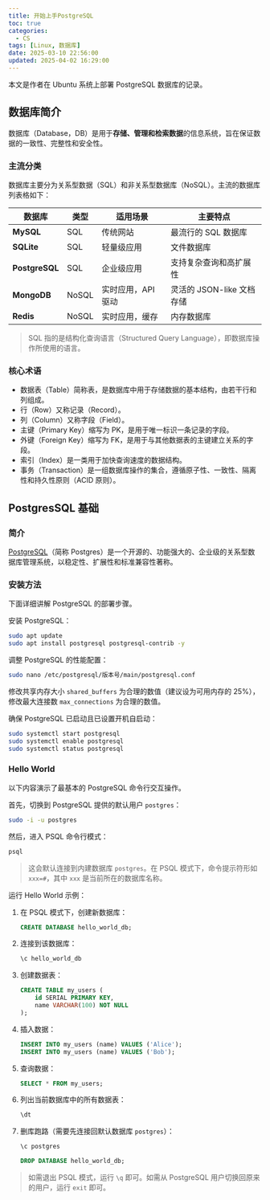 ```yaml
---
title: 开始上手PostgreSQL
toc: true
categories:
  - CS
tags: [Linux, 数据库]
date: 2025-03-10 22:56:00
updated: 2025-04-02 16:29:00
---
```


本文是作者在 Ubuntu 系统上部署 PostgreSQL 数据库的记录。

## 数据库简介

数据库（Database，DB）是用于**存储、管理和检索数据**的信息系统，旨在保证数据的一致性、完整性和安全性。

### 主流分类

数据库主要分为关系型数据（SQL）和非关系型数据库（NoSQL）。主流的数据库列表格如下：

| 数据库 | 类型 | 适用场景 | 主要特点 |
|---|---|---|---|
| **MySQL** | SQL | 传统网站 | 最流行的 SQL 数据库 |
| **SQLite** | SQL | 轻量级应用 | 文件数据库 |
| **PostgreSQL** | SQL | 企业级应用 | 支持复杂查询和高扩展性 |
| **MongoDB** | NoSQL | 实时应用，API 驱动 | 灵活的 JSON-like 文档存储 |
| **Redis** | NoSQL | 实时应用，缓存 | 内存数据库 |

> SQL 指的是结构化查询语言（Structured Query Language），即数据库操作所使用的语言。

### 核心术语

- 数据表（Table）简称表，是数据库中用于存储数据的基本结构，由若干行和列组成。
- 行（Row）又称记录（Record）。
- 列（Column）又称字段（Field）。
- 主键（Primary Key）缩写为 PK，是用于唯一标识一条记录的字段。
- 外键（Foreign Key）缩写为 FK，是用于与其他数据表的主键建立关系的字段。
- 索引（Index）是一类用于加快查询速度的数据结构。
- 事务（Transaction）是一组数据库操作的集合，遵循原子性、一致性、隔离性和持久性原则（ACID 原则）。

## PostgresSQL 基础

### 简介

[PostgreSQL](https://www.postgresql.org)（简称 Postgres）是一个开源的、功能强大的、企业级的关系型数据库管理系统，以稳定性、扩展性和标准兼容性著称。

### 安装方法

下面详细讲解 PostgreSQL 的部署步骤。

安装 PostgreSQL：

```bash
sudo apt update
sudo apt install postgresql postgresql-contrib -y
```

调整 PostgreSQL 的性能配置：

```bash
sudo nano /etc/postgresql/版本号/main/postgresql.conf
```

修改共享内存大小 `shared_buffers` 为合理的数值（建议设为可用内存的 25%），修改最大连接数 `max_connections` 为合理的数值。

确保 PostgreSQL 已启动且已设置开机自启动：

```bash
sudo systemctl start postgresql
sudo systemctl enable postgresql
sudo systemctl status postgresql
```

### Hello World

以下内容演示了最基本的 PostgreSQL 命令行交互操作。

首先，切换到 PostgreSQL 提供的默认用户 `postgres`：

```bash
sudo -i -u postgres
```

然后，进入 PSQL 命令行模式：

```bash
psql
```

> 这会默认连接到内建数据库 `postgres`。在 PSQL 模式下，命令提示符形如 `xxx=#`，其中 `xxx` 是当前所在的数据库名称。

运行 Hello World 示例：

1. 在 PSQL 模式下，创建新数据库：
   ```sql
   CREATE DATABASE hello_world_db;
   ```
2. 连接到该数据库：
   ```txt
   \c hello_world_db
   ```
3. 创建数据表：
   ```sql
   CREATE TABLE my_users (
       id SERIAL PRIMARY KEY,
       name VARCHAR(100) NOT NULL
   );
   ```
4. 插入数据：
   ```sql
   INSERT INTO my_users (name) VALUES ('Alice');
   INSERT INTO my_users (name) VALUES ('Bob');
   ```
5. 查询数据：
   ```sql
   SELECT * FROM my_users;
   ```
6. 列出当前数据库中的所有数据表：
   ```sql
   \dt
   ```
7. 删库跑路（需要先连接回默认数据库 `postgres`）：
   ```sql
   \c postgres
   ```
   ```sql
   DROP DATABASE hello_world_db;
   ```

> 如需退出 PSQL 模式，运行 `\q` 即可。如需从 PostgreSQL 用户切换回原来的用户，运行 `exit` 即可。
